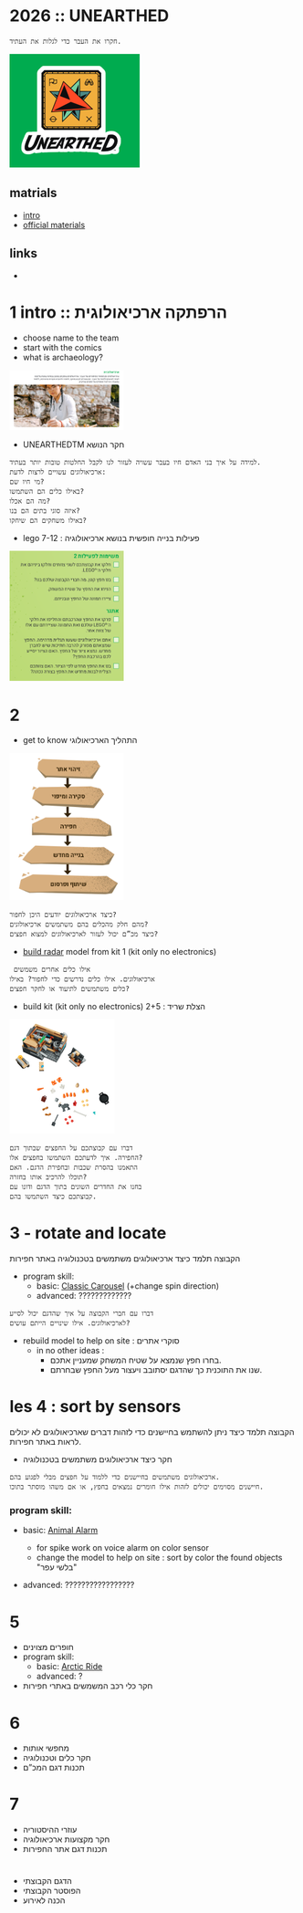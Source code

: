 # 2026 :: UNEARTHED

```
חקרו את העבר כדי לגלות את העתיד.
```

![alt text](image.png)

## matrials

* [intro](./intro.md)
* [official materials](./official.md)

## links

* 


# 1 intro ::   הרפתקה ארכיאולוגית 
* choose name to the team
* start with the comics
* what is archaeology?

<a href="image-7.png">
  <img src="image-7.png" alt="Description" width="200">
</a>

* UNEARTHEDTM חקר הנושא

```
למידה על איך בני האדם חיו בעבר עשויה לעזור לנו לקבל החלטות טובות יותר בעתיד.
ארכיאולוגים עשויים לרצות לדעת:
מי חיו שם?
באילו כלים הם השתמשו?
מה הם אכלו?
איזה סוגי בתים הם בנו?
באילו משחקים הם שיחקו?

```

* lego 7-12 :  פעילות בנייה חופשית בנושא ארכיאולוגיה

<a href="image-8.png">
  <img src="image-8.png" alt="Description" width="200">
</a>



# 2 

* get to know  התהליך הארכיאולוגי

<a href="image-9.png">
  <img src="image-9.png" alt="Description" width="200">
</a>

```
כיצד ארכיאולוגים יודעים היכן לחפור?
מהם חלק מהכלים בהם משתמשים ארכיאולוגים?
כיצד מכ”ם יכול לעזור לארכיאולוגים למצוא חפצים?
```


* [build radar](./official.md#model1)  model from kit 1 (kit only no electronics)

```
 אילו כלים אחרים משמשים
ארכיאולוגים. אילו כלים נדרשים כדי לחפור? באילו
כלים משתמשים לתיעוד או לחקר חפצים?

```

* build kit (kit only no electronics) 2+5 :  הצלת שריד

![alt text](image-10.png)

```
דברו עם קבוצתכם על החפצים שבתוך דגם
החפירה. איך לדעתכם השתמשו בחפצים אלו?
התאמנו בהסרת שכבות ובחפירת הדגם. האם
תוכלו להרכיב אותו בחזרה?
בחנו את החדרים השונים בתוך הדגם ודונו עם
קבוצתכם כיצד השתמשו בהם.
```





# 3 - rotate and locate

הקבוצה תלמד כיצד ארכיאולוגים
משתמשים בטכנולוגיה באתר חפירות

* program skill:
    * basic: [Classic Carousel](https://education.lego.com/en-us/lessons/spikeessential-amazing-amusement-park/spikeessential-classic-carousel/) (+change spin direction)
    * advanced: ?????????????

```
דברו עם חברי הקבוצה על איך שהדגם יכול לסייע
לארכיאולוגים. אילו שינויים הייתם עושים?
```

* rebuild model to help on site :  סוקרי אתרים
    * in no other ideas : 
        * בחרו חפץ שנמצא על שטיח המשחק שמעניין
אתכם.
        * שנו את התוכנית כך שהדגם יסתובב ויעצור מעל
החפץ שבחרתם.





# les 4 : sort by sensors

הקבוצה תלמד כיצד ניתן להשתמש
בחיישנים כדי לזהות דברים
שארכיאולוגים לא יכולים לראות
באתר חפירות.
* חקר כיצד ארכיאולוגים משתמשים בטכנולוגיה

```
ארכיאולוגים משתמשים בחיישנים כדי ללמוד על חפצים מבלי לפגוע בהם.
חיישנים מסוימים יכולים לזהות אילו חומרים נמצאים בחפץ, או אם משהו מוסתר בתוכו.
```

### program skill:
* basic: [Animal Alarm](https://education.lego.com/en-us/lessons/spikeessential-great-adventures/spikeessential-animal-alarm/)
    * for spike work on voice alarm on color sensor
    * change the model to help on site : sort by color the found objects "בלשי עפר"

* advanced: ?????????????????




# 5 
* חופרים מצוינים
* program skill:
    * basic: [Arctic Ride](https://education.lego.com/en-us/lessons/spikeessential-great-adventures/spikeessential-arctic-ride/)
    * advanced: ? 
* חקר כלי רכב המשמשים באתרי חפירות

# 6
* מחפשי אותות
* חקר כלים וטכנולוגיה
* תכנות דגם המכ”ם

# 7
* עוזרי ההיסטוריה
* חקר מקצועות ארכיאולוגיה
* תכנות דגם אתר החפירות


# 
* הדגם הקבוצתי
* הפוסטר הקבוצתי
* הכנה לאירוע